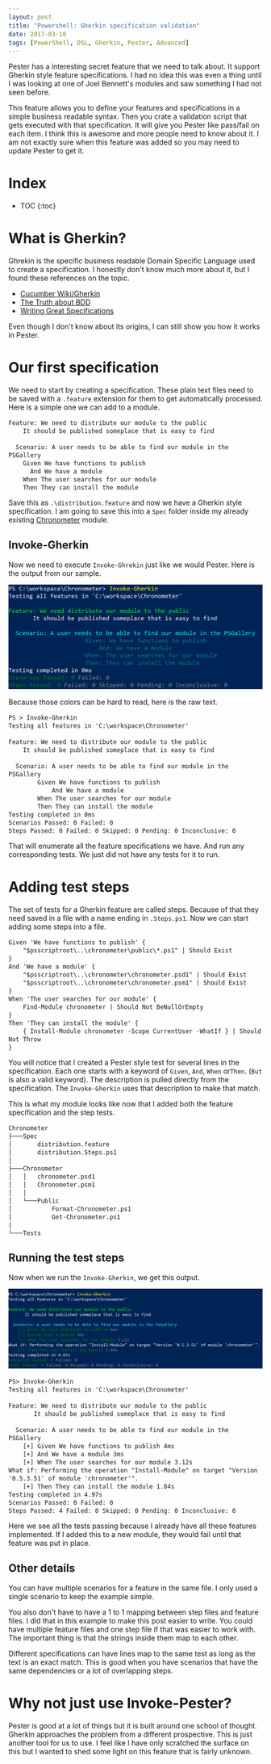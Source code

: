 ```yaml
---
layout: post
title: "Powershell: Gherkin specification validation"
date: 2017-03-10
tags: [PowerShell, DSL, Gherkin, Pester, Advanced]
---
```


Pester has a interesting secret feature that we need to talk about. It support Gherkin style feature specifications. I had no idea this was even a thing until I was looking at one of Joel Bennett's modules and saw something I had not seen before. 

This feature allows you to define your features and specifications in a simple business readable syntax. Then you crate a validation script that gets executed with that specification. It will give you Pester like pass/fail on each item. I think this is awesome and more people need to know about it. I am not exactly sure when this feature was added so you may need to update Pester to get it.

# Index

* TOC
{:toc}

# What is Gherkin?

Ghrekin is the specific business readable Domain Specific Language used to create a specification. I honestly don't know much more about it, but I found these references on the topic.

* [Cucumber Wiki/Gherkin](https://github.com/cucumber/cucumber/wiki/Gherkin)
* [The Truth about BDD](https://sites.google.com/site/unclebobconsultingllc/the-truth-about-bdd)
* [Writing Great Specifications](https://www.manning.com/books/writing-great-specifications)

Even though I don't know about its origins, I can still show you how it works in Pester.

# Our first specification
We need to start by creating a specification. These plain text files need to be saved with a `.feature` extension for them to get automatically processed. Here is a simple one we can add to a module.

    Feature: We need to distribute our module to the public
        It should be published someplace that is easy to find

      Scenario: A user needs to be able to find our module in the PSGallery
        Given We have functions to publish
          And We have a module
        When The user searches for our module
        Then They can install the module

Save this as `.\distribution.feature` and now we have a Gherkin style specification. I am going to save this into a `Spec` folder inside my already existing [Chronometer](https://kevinmarquette.github.io/2017-02-05-Powershell-Chronometer-line-by-line-script-execution-times/) module.

## Invoke-Gherkin

Now we need to execute `Invoke-Ghrekin` just like we would Pester. Here is the output from our sample.

![Gherkin feature only](/img/gherkin-firstrun.png)

Because those colors can be hard to read, here is the raw text.

    PS > Invoke-Gherkin
    Testing all features in 'C:\workspace\Chronometer'

    Feature: We need to distribute our module to the public
        It should be published someplace that is easy to find

      Scenario: A user needs to be able to find our module in the PSGallery
            Given We have functions to publish
                And We have a module
            When The user searches for our module
            Then They can install the module
    Testing completed in 0ms
    Scenarios Passed: 0 Failed: 0
    Steps Passed: 0 Failed: 0 Skipped: 0 Pending: 0 Inconclusive: 0

That will enumerate all the feature specifications we have. And run any corresponding tests. We just did not have any tests for it to run.

# Adding test steps

The set of tests for a Gherkin feature are called steps. Because of that they need saved in a file with a name ending in `.Steps.ps1`. Now we can start adding some steps into a file.

    Given 'We have functions to publish' {
        "$psscriptroot\..\chronometer\public\*.ps1" | Should Exist
    }
    And 'We have a module' {
        "$psscriptroot\..\chronometer\chronometer.psd1" | Should Exist
        "$psscriptroot\..\chronometer\chronometer.psm1" | Should Exist
    }
    When 'The user searches for our module' {
        Find-Module chronometer | Should Not BeNullOrEmpty
    }
    Then 'They can install the module' {
        { Install-Module chronometer -Scope CurrentUser -WhatIf } | Should Not Throw
    }
 
You will notice that I created a Pester style test for several lines in the specification. Each one starts with a keyword of `Given`, `And`, `When` or`Then`. (`But` is also a valid keyword). The description is pulled directly from the specification. The `Invoke-Gherkin` uses that description to make that match.

This is what my module looks like now that I added both the feature specification and the step tests.

    Chronometer
    ├───Spec
    │       distribution.feature
    │       distribution.Steps.ps1
    │
    ├───Chronometer
    │   │   chronometer.psd1
    │   │   Chronometer.psm1
    │   │
    │   └───Public
    │           Format-Chronometer.ps1
    │           Get-Chronometer.ps1
    |
    └───Tests


## Running the test steps

Now when we run the `Invoke-Gherkin`, we get this output.

![Gherkin feature passing](/img/gherkin-pass.png)

    PS> Invoke-Gherkin
    Testing all features in 'C:\workspace\Chronometer'

    Feature: We need to distribute our module to the public
           It should be published someplace that is easy to find

      Scenario: A user needs to be able to find our module in the PSGallery
        [+] Given We have functions to publish 4ms
        [+] And We have a module 3ms
        [+] When The user searches for our module 3.12s
    What if: Performing the operation "Install-Module" on target "Version '0.5.3.51' of module 'chronometer'".
        [+] Then They can install the module 1.84s
    Testing completed in 4.97s
    Scenarios Passed: 0 Failed: 0
    Steps Passed: 4 Failed: 0 Skipped: 0 Pending: 0 Inconclusive: 0

Here we see all the tests passing because I already have all these features implemented. If I added this to a new module, they would fail until that feature was put in place.

## Other details

You can have multiple scenarios for a feature in the same file. I only used a single scenario to keep the example simple.

You also don't have to have a 1 to 1 mapping between step files and feature files. I did that in this example to make this post easier to write. You could have multiple feature files and one step file if that was easier to work with. The important thing is that the strings inside them map to each other.

Different specifications can have lines map to the same test as long as the text is an exact match. This is good when you have scenarios that have the same dependencies or a lot of overlapping steps.


# Why not just use Invoke-Pester?

Pester is good at a lot of things but it is built around one school of thought. Gherkin approaches the problem from a different prospective. This is just another tool for us to use. I feel like I have only scratched the surface on this but I wanted to shed some light on this feature that is fairly unknown.


